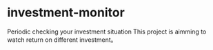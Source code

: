# investment-monitor
Periodic checking your investment situation
This project is aimming to watch return on different investment。
